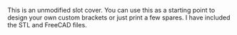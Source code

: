 This is an unmodified slot cover. You can use this as a starting point to design your own custom brackets or just print a few spares. I have included the STL and FreeCAD files.
